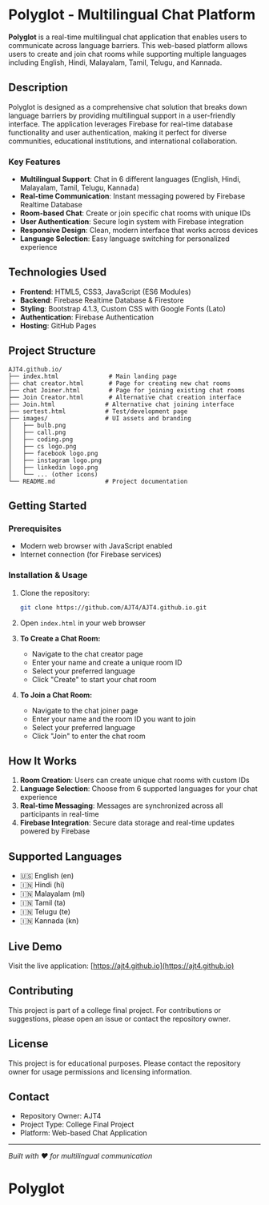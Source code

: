 # Polyglot - Multilingual Chat Platform

**Polyglot** is a real-time multilingual chat application that enables users to communicate across language barriers. This web-based platform allows users to create and join chat rooms while supporting multiple languages including English, Hindi, Malayalam, Tamil, Telugu, and Kannada.

## Description

Polyglot is designed as a comprehensive chat solution that breaks down language barriers by providing multilingual support in a user-friendly interface. The application leverages Firebase for real-time database functionality and user authentication, making it perfect for diverse communities, educational institutions, and international collaboration.

### Key Features
- **Multilingual Support**: Chat in 6 different languages (English, Hindi, Malayalam, Tamil, Telugu, Kannada)
- **Real-time Communication**: Instant messaging powered by Firebase Realtime Database
- **Room-based Chat**: Create or join specific chat rooms with unique IDs
- **User Authentication**: Secure login system with Firebase integration
- **Responsive Design**: Clean, modern interface that works across devices
- **Language Selection**: Easy language switching for personalized experience

## Technologies Used
- **Frontend**: HTML5, CSS3, JavaScript (ES6 Modules)
- **Backend**: Firebase Realtime Database & Firestore
- **Styling**: Bootstrap 4.1.3, Custom CSS with Google Fonts (Lato)
- **Authentication**: Firebase Authentication
- **Hosting**: GitHub Pages

## Project Structure
```
AJT4.github.io/
├── index.html              # Main landing page
├── chat creator.html       # Page for creating new chat rooms
├── chat Joiner.html        # Page for joining existing chat rooms
├── Join Creator.html       # Alternative chat creation interface
├── Join.html              # Alternative chat joining interface
├── sertest.html           # Test/development page
├── images/                # UI assets and branding
│   ├── bulb.png
│   ├── call.png
│   ├── coding.png
│   ├── cs logo.png
│   ├── facebook logo.png
│   ├── instagram logo.png
│   ├── linkedin logo.png
│   └── ... (other icons)
└── README.md              # Project documentation
```

## Getting Started

### Prerequisites
- Modern web browser with JavaScript enabled
- Internet connection (for Firebase services)

### Installation & Usage
1. Clone the repository:
   ```bash
   git clone https://github.com/AJT4/AJT4.github.io.git
   ```

2. Open `index.html` in your web browser

3. **To Create a Chat Room:**
   - Navigate to the chat creator page
   - Enter your name and create a unique room ID
   - Select your preferred language
   - Click "Create" to start your chat room

4. **To Join a Chat Room:**
   - Navigate to the chat joiner page
   - Enter your name and the room ID you want to join
   - Select your preferred language
   - Click "Join" to enter the chat room

## How It Works
1. **Room Creation**: Users can create unique chat rooms with custom IDs
2. **Language Selection**: Choose from 6 supported languages for your chat experience
3. **Real-time Messaging**: Messages are synchronized across all participants in real-time
4. **Firebase Integration**: Secure data storage and real-time updates powered by Firebase

## Supported Languages
- 🇺🇸 English (en)
- 🇮🇳 Hindi (hi)
- 🇮🇳 Malayalam (ml)
- 🇮🇳 Tamil (ta)
- 🇮🇳 Telugu (te)
- 🇮🇳 Kannada (kn)

## Live Demo
Visit the live application: [https://ajt4.github.io](https://ajt4.github.io)

## Contributing
This project is part of a college final project. For contributions or suggestions, please open an issue or contact the repository owner.

## License
This project is for educational purposes. Please contact the repository owner for usage permissions and licensing information.

## Contact
- Repository Owner: AJT4
- Project Type: College Final Project
- Platform: Web-based Chat Application

---
*Built with ❤️ for multilingual communication*
# Polyglot
